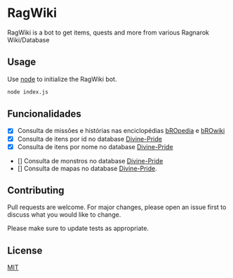 # RagWiki

RagWiki is a bot to get items, quests and more from various Ragnarok Wiki/Database

## Usage

Use [node](https://nodejs.org/en/) to initialize the RagWiki bot.

```bash
node index.js
```
## Funcionalidades
- [x] Consulta de missões e histórias nas enciclopédias [bROpedia](https://bropedia.net) e [bROwiki](https://browiki.org/)
- [x] Consulta de itens por id no database [Divine-Pride](https://www.divine-pride.net/database/item)
- [x] Consulta de itens por nome no database [Divine-Pride](https://www.divine-pride.net/database/item)
- [] Consulta de monstros no database [Divine-Pride](https://www.divine-pride.net/database/monster)
- [] Consulta de mapas no database [Divine-Pride](ttps://www.divine-pride.net/database/map/).


## Contributing
Pull requests are welcome. For major changes, please open an issue first to discuss what you would like to change.

Please make sure to update tests as appropriate.

## License
[MIT](https://choosealicense.com/licenses/mit/)
